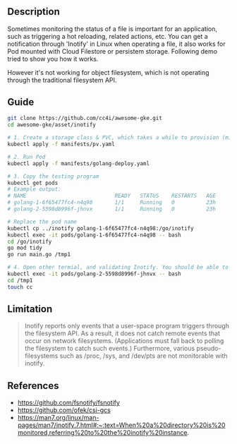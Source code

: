 #

## Description

Sometimes monitoring the status of a file is important for an application, such as triggering a hot reloading, related actions, etc. You can get a notification through 'Inotify' in Linux when operating a file, it also works for Pod mounted with Cloud Filestore or persistem storage. Following demo tried to show you how it works. 

However it's not working for object filesystem, which is not operating through the traditional filesystem API.


## Guide
```sh
git clone https://github.com/cc4i/awesome-gke.git
cd awesome-gke/asset/inotify

# 1. Create a storage class & PVC, which takes a while to provision (minutes)
kubectl apply -f manifests/pv.yaml

# 2. Run Pod
kubectl apply -f manifests/golang-deploy.yaml

# 3. Copy the testing program
kubectl get pods
# Example output:
# NAME                            READY   STATUS    RESTARTS   AGE
# golang-1-6f65477fc4-n4q98       1/1     Running   0          23h
# golang-2-5598d8996f-jhnvx       1/1     Running   0          23h

# Replace the pod name
kubectl cp ../inotify golang-1-6f65477fc4-n4q98:/go/inotify
kubectl exec -it pods/golang-1-6f65477fc4-n4q98 -- bash
cd /go/inotify
go mod tidy
go run main.go /tmp1

# 4. Open other termial, and validating Inotify. You should be able to see operations after type 'touch cc'
kubectl exec -it pods/golang-2-5598d8996f-jhnvx -- bash
cd /tmp1
touch cc

```
## Limitation

> Inotify reports only events that a user-space program triggers through the filesystem API.  As a result, it does not catch remote events that occur on network filesystems.  (Applications must fall back to polling the filesystem to catch such events.) Furthermore, various pseudo-filesystems such as /proc, /sys, and /dev/pts are not monitorable with inotify.

## References

- https://github.com/fsnotify/fsnotify
- https://github.com/ofek/csi-gcs
- https://man7.org/linux/man-pages/man7/inotify.7.html#:~:text=When%20a%20directory%20is%20monitored,referring%20to%20the%20inotify%20instance.